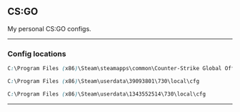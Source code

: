 ## CS:GO

My personal CS:GO configs.

- - -

### Config locations
```css
C:\Program Files (x86)\Steam\steamapps\common\Counter-Strike Global Offensive\csgo\cfg
```

```css
C:\Program Files (x86)\Steam\userdata\39093801\730\local\cfg
```

```css
C:\Program Files (x86)\Steam\userdata\1343552514\730\local\cfg
```

- - -
